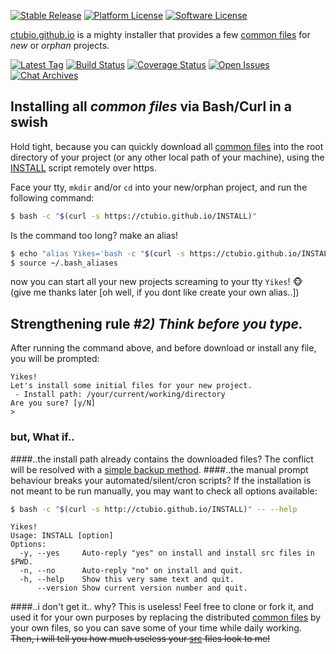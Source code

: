 [![Stable Release](https://img.shields.io/github/release/ctubio/ctubio.github.io.svg?label=stable%20release)](https://github.com/ctubio/ctubio.github.io/releases/latest)
[![Platform License](https://img.shields.io/badge/platform-unix--like-lightgray.svg)](https://www.gnu.org/)
[![Software License](https://img.shields.io/badge/license-MIT-111111.svg)](LICENSE)

[ctubio.github.io](https://ctubio.github.io) is a mighty installer
that provides a few [common files](src) for *new* or *orphan* projects.

[![Latest Tag](https://img.shields.io/github/tag/ctubio/ctubio.github.io.svg?label=latest%20tag)](https://github.com/ctubio/ctubio.github.io/tags)
[![Build Status](https://img.shields.io/travis/ctubio/ctubio.github.io/master.svg?label=test%20suite)](https://travis-ci.org/ctubio/ctubio.github.io)
[![Coverage Status](https://img.shields.io/coveralls/ctubio/ctubio.github.io/master.svg?label=code%20coverage)](https://coveralls.io/r/ctubio/ctubio.github.io?branch=master)
[![Open Issues](https://img.shields.io/github/issues/ctubio/ctubio.github.io.svg)](https://github.com/ctubio/ctubio.github.io/issues)
[![Chat Archives](https://img.shields.io/badge/chat-archives-1dce73.svg)](https://gitter.im/ctubio/ctubio.github.io/archives/all)

## Installing all *common files* via Bash/Curl in a swish

Hold tight, because you can quickly download all [common files](src)
into the root directory of your project (or any other local path of your
machine), using the [INSTALL](INSTALL) script remotely over https.

Face your tty, `mkdir` and/or `cd` into your new/orphan project,
and run the following command:

``` bash
$ bash -c "$(curl -s https://ctubio.github.io/INSTALL)"
```
Is the command too long? make an alias!
``` bash
$ echo "alias Yikes='bash -c "$(curl -s https://ctubio.github.io/INSTALL)"';" >> ~/.bash_aliases
$ source ~/.bash_aliases
```
now you can start all your new projects screaming to your tty ```Yikes```! :monkey_face: (give me thanks later [oh well, if you dont like create your own alias..])

## Strengthening rule *#2) Think before you type.*

After running the command above, and before download or install any file, you will be prompted:
```
Yikes!
Let's install some initial files for your new project.
 - Install path: /your/current/working/directory
Are you sure? [y/N]
>
```
### but, What if..
####..the install path already contains the downloaded files?
The conflict will be resolved with a
[simple backup method](http://www.gnu.org/software/tar/manual/tar.html#SEC90).
####..the manual prompt behaviour breaks your automated/silent/cron scripts?
If the installation is not meant to be run manually, you may want to check all options available:
```bash
$ bash -c "$(curl -s http://ctubio.github.io/INSTALL)" -- --help
```
```
Yikes!
Usage: INSTALL [option]
Options:
  -y, --yes     Auto-reply "yes" on install and install src files in $PWD.
  -n, --no      Auto-reply "no" on install and quit.
  -h, --help    Show this very same text and quit.
      --version Show current version number and quit.
```
####..i don't get it.. why? This is useless!
Feel free to clone or fork it, and used it for your own purposes by replacing the distributed [common files](src) by your own files, so you can save some of your time while daily working. ~~Then, i will tell you how much useless your [src](src) files look to me!~~
